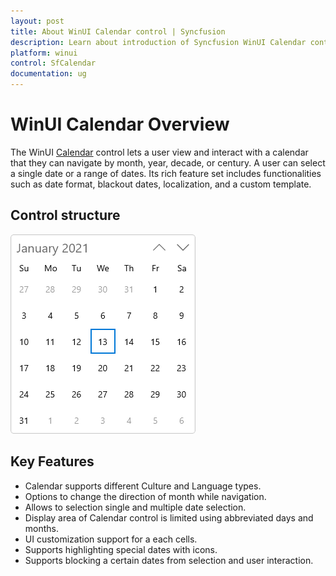 ```yaml
---
layout: post
title: About WinUI Calendar control | Syncfusion
description: Learn about introduction of Syncfusion WinUI Calendar control of month, year, decade navigation support.
platform: winui
control: SfCalendar
documentation: ug
---
```


# WinUI Calendar Overview

The WinUI [Calendar](https://help.syncfusion.com/cr/winui/Syncfusion.UI.Xaml.Calendar.SfCalendar.html) control lets a user view and interact with a calendar that they can navigate by month, year, decade, or century. A user can select a single date or a range of dates. Its rich feature set includes functionalities such as date format, blackout dates, localization, and a custom template.

## Control structure

![WinUI Calendar control](Getting-Started_images/overview.png)

## Key Features

* Calendar supports different Culture and Language types.
* Options to change the direction of month while navigation.
* Allows to selection single and multiple date selection.
* Display area of Calendar control is limited using abbreviated days and months.
* UI customization support for a each cells.
* Supports highlighting special dates with icons.
* Supports blocking a certain dates from selection and user interaction.